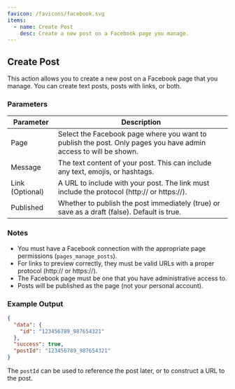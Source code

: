 ```yaml
---
favicon: /favicons/facebook.svg
items:
  - name: Create Post
    desc: Create a new post on a Facebook page you manage.
---
```


<script setup>
  import CustomListing from '../../components/CustomListing.vue'
</script>

<CustomListing />

## Create Post

This action allows you to create a new post on a Facebook page that you manage. You can create text posts, posts with links, or both.

### Parameters

| Parameter       | Description                                                                                                     |
| --------------- | --------------------------------------------------------------------------------------------------------------- |
| Page            | Select the Facebook page where you want to publish the post. Only pages you have admin access to will be shown. |
| Message         | The text content of your post. This can include any text, emojis, or hashtags.                                  |
| Link (Optional) | A URL to include with your post. The link must include the protocol (http:// or https://).                      |
| Published       | Whether to publish the post immediately (true) or save as a draft (false). Default is true.                     |

### Notes

- You must have a Facebook connection with the appropriate page permissions (`pages_manage_posts`).
- For links to preview correctly, they must be valid URLs with a proper protocol (http:// or https://).
- The Facebook page must be one that you have administrative access to.
- Posts will be published as the page (not your personal account).

### Example Output

```json
{
  "data": {
    "id": "123456789_987654321"
  },
  "success": true,
  "postId": "123456789_987654321"
}
```

The `postId` can be used to reference the post later, or to construct a URL to the post.
